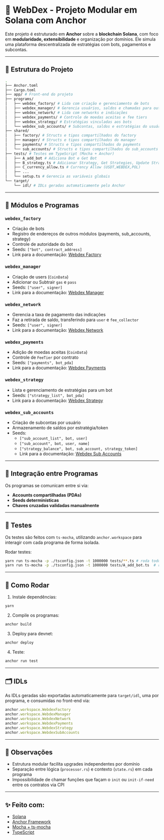 # 🧠 WebDex - Projeto Modular em Solana com Anchor

Este projeto é estruturado em **Anchor** sobre a **blockchain Solana**, com foco em **modularidade, extensibilidade** e organização por domínios. Ele simula uma plataforma descentralizada de estratégias com bots, pagamentos e subcontas.

---

## 📁 Estrutura do Projeto

```bash
.
├── Anchor.toml
├── Cargo.toml
├── app/ # Front-end do projeto
├── programs/
│   ├── webdex_factory/ # Lida com criação e gerenciamento de bots
│   ├── webdex_manager/ # Gerencia usuários, saldos e chamadas para outros contratos
│   ├── webdex_network/ # Lida com networks e indicações
│   ├── webdex_payments/ # Controle de moedas aceitas e fee tiers
│   ├── webdex_strategy/ # Estratégias vinculadas aos bots
│   └── webdex_sub_accounts/ # Subcontas, saldos e estratégias do usuário
├── shared/
│   ├── factory/ # Structs e tipos compartilhados do factory
│   ├── manager/ # Structs e tipos compartilhados do manager
│   ├── payments/ # Structs e tipos compartilhados do payments
│   └── sub_accounts/ # Structs e tipos compartilhados do sub_accounts
├── tests/ # Testes em TypeScript (Mocha + Anchor)
│   ├── A_add_bot # Adiciona Bot e Get Bot 
│   ├── B_strategy.ts # Adicionar Strategy, Get Strategies, Update Strategy Status e Find Strategy
│   ├── C_currency_allow.ts # Currency Allow (USDT,WEBDEX,POL)
│   ├── ...
│   └── setup.ts # Gerencia as variáveis globais
└── target/
    └── idl/ # IDLs geradas automaticamente pelo Anchor
```

---

## 🧹 Módulos e Programas

### `webdex_factory`
- Criação de bots
- Registro de endereços de outros módulos (payments, sub_accounts, strategy)
- Controle de autoridade do bot
- Seeds: `["bot", contract_address]`
- Link para a documentação: [Webdex Factory](./programs/webdex_factory/README.md)

### `webdex_manager`
- Criação de users (`CoinData`)
- Adicionar ou Subtrair `gas` e `pass`
- Seeds: `["user", signer]`
- Link para a documentação: [Webdex Manager](./programs/webdex_manager/README.md)

### `webdex_network`
- Gerencia a taxa de pagamento das indicações
- Faz a retirada de saldo, transferindo para `user` e `fee_collector`
- Seeds: `["user", signer]`
- Link para a documentação: [Webdex Network](./programs/webdex_network/README.md)

### `webdex_payments`
- Adição de moedas aceitas (`CoinData`)
- Controle de `FeeTier` por contrato
- Seeds: `["payments", bot_pda]`
- Link para a documentação: [Webdex Payments](./programs/webdex_payments/README.md)

### `webdex_strategy`
- Lista e gerenciamento de estratégias para um bot
- Seeds: `["strategy_list", bot_pda]`
- Link para a documentação: [Webdex Strategy](./programs/webdex_strategy/README.md)

### `webdex_sub_accounts`
- Criação de subcontas por usuário
- Armazenamento de saldos por estratégia/token
- Seeds:
  - `["sub_account_list", bot, user]`
  - `["sub_account", bot, user, name]`
  - `["strategy_balance", bot, sub_account, strategy_token]`
  - Link para a documentação: [Webdex Sub Accounts](./programs/webdex_sub_accounts/README.md)

---

## 🔄 Integração entre Programas

Os programas se comunicam entre si via:

- **Accounts compartilhadas (PDAs)**
- **Seeds determinísticas**
- **Chaves cruzadas validadas manualmente**

---

## 🧲 Testes

Os testes são feitos com `ts-mocha`, utilizando `anchor.workspace` para interagir com cada programa de forma isolada.

Rodar testes:

```bash
yarn run ts-mocha -p ./tsconfig.json -t 1000000 tests/**.ts # roda todos os testes
yarn run ts-mocha -p ./tsconfig.json -t 1000000 tests/A_add_bot.ts  # roda um arquivo específico
```

---

## 🔧 Como Rodar

1. Instale dependências:

```bash
yarn
```

2. Compile os programas:

```bash
anchor build
```

3. Deploy para devnet:

```bash
anchor deploy
```

4. Teste:

```bash
anchor run test
```

---

## 🗂️ IDLs

As IDLs geradas são exportadas automaticamente para `target/idl`, uma por programa, e consumidas no front-end via:

```ts
anchor.workspace.WebdexFactory
anchor.workspace.WebdexManager
anchor.workspace.WebdexNetwork
anchor.workspace.WebdexPayments
anchor.workspace.WebdexStrategy
anchor.workspace.WebdexSubAccounts
```

---

## 📌 Observações

- Estrutura modular facilita upgrades independentes por domínio
- Separação entre lógica (`processor.rs`) e contexto (`state.rs`) em cada programa
- Impossibilidade de chamar funções que façam o `init` ou `init-if-need` entre os contratos via CPI 

---

## ✨ Feito com:

- [Solana](https://solana.com)
- [Anchor Framework](https://book.anchor-lang.com)
- [Mocha + ts-mocha](https://mochajs.org/)
- [TypeScript](https://www.typescriptlang.org/)